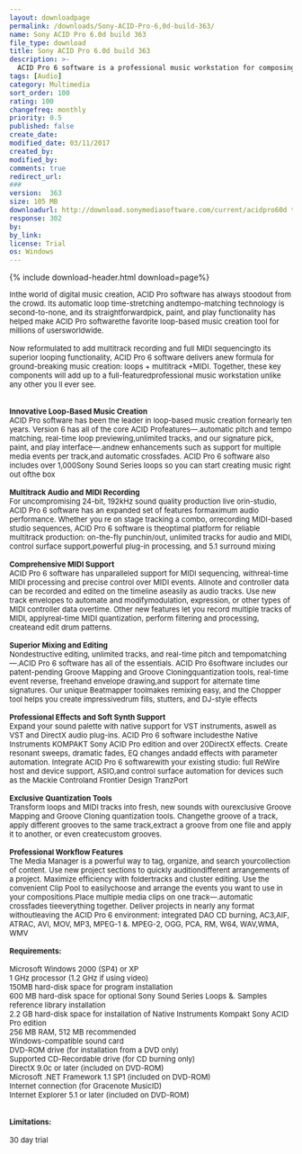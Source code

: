 ```yaml
---
layout: downloadpage
permalink: /downloads/Sony-ACID-Pro-6,0d-build-363/
name: Sony ACID Pro 6.0d build 363
file_type: download
title: Sony ACID Pro 6.0d build 363
description: >-
  ACID Pro 6 software is a professional music workstation for composing, recording, mixing, and arranging audio and MIDI tracks
tags: [Audio]
category: Multimedia
sort_order: 100
rating: 100
changefreq: monthly
priority: 0.5
published: false
create_date:
modified_date: 03/11/2017
created_by:
modified_by:
comments: true
redirect_url:
###
version:  363
size: 105 MB
downloadurl: http://download.sonymediasoftware.com/current/acidpro60d trial_enu.exe
response: 302
by:
by_link:
license: Trial
os: Windows
---
```


{% include download-header.html download=page%}

<p style="fix-download-text !important">
<p><font size="2"><p>Inthe world of digital music creation, ACID Pro software has always stoodout from the crowd. Its automatic loop time-stretching andtempo-matching technology is second-to-none, and its straightforwardpick, paint, and play functionality has helped make ACID Pro softwarethe favorite loop-based music creation tool for millions of usersworldwide. <br />
<br />
Now reformulated to add multitrack recording and full MIDI sequencingto its superior looping functionality, ACID Pro 6 software delivers anew formula for ground-breaking music creation: loops + multitrack +MIDI. Together, these key components will add up to a full-featuredprofessional music workstation unlike any other you ll ever see.<br />
<br />
<br />
<strong>Innovative Loop-Based Music Creation</strong><br />
ACID Pro software has been the leader in loop-based music creation fornearly ten years. Version 6 has all of the core ACID Profeatures—.automatic pitch and tempo matching, real-time loop previewing,unlimited tracks, and our signature pick, paint, and play interface—.andnew enhancements such as support for multiple media events per track,and automatic crossfades. ACID Pro 6 software also includes over 1,000Sony Sound Series loops so you can start creating music right out ofthe box<br />
<br />
<strong>Multitrack Audio and MIDI Recording</strong><br />
For uncompromising 24-bit, 192kHz sound quality production live orin-studio, ACID Pro 6 software has an expanded set of features formaximum audio performance. Whether you re on stage tracking a combo, orrecording MIDI-based studio sequences, ACID Pro 6 software is theoptimal platform for reliable multitrack production: on-the-fly punchin/out, unlimited tracks for audio and MIDI, control surface support,powerful plug-in processing, and 5.1 surround mixing<br />
<br />
<strong>Comprehensive MIDI Support</strong><br />
ACID Pro 6 software has unparalleled support for MIDI sequencing, withreal-time MIDI processing and precise control over MIDI events. Allnote and controller data can be recorded and edited on the timeline aseasily as audio tracks. Use new track envelopes to automate and modifymodulation, expression, or other types of MIDI controller data overtime. Other new features let you record multiple tracks of MIDI, applyreal-time MIDI quantization, perform filtering and processing, createand edit drum patterns.<br />
<br />
<strong>Superior Mixing and Editing</strong><br />
Nondestructive editing, unlimited tracks, and real-time pitch and tempomatching—.ACID Pro 6 software has all of the essentials. ACID Pro 6software includes our patent-pending Groove Mapping and Groove Cloningquantization tools, real-time event reverse, freehand envelope drawing,and support for alternate time signatures. Our unique Beatmapper toolmakes remixing easy, and the Chopper tool helps you create impressivedrum fills, stutters, and DJ-style effects<br />
<br />
<strong>Professional Effects and Soft Synth Support</strong><br />
Expand your sound palette with native support for VST instruments, aswell as VST and DirectX audio plug-ins. ACID Pro 6 software includesthe Native Instruments KOMPAKT Sony ACID Pro edition and over 20DirectX effects. Create resonant sweeps, dramatic fades, EQ changes andadd effects with parameter automation. Integrate ACID Pro 6 softwarewith your existing studio: full ReWire host and device support, ASIO,and control surface automation for devices such as the Mackie Controland Frontier Design TranzPort<br />
<br />
<strong>Exclusive Quantization Tools</strong><br />
Transform loops and MIDI tracks into fresh, new sounds with ourexclusive Groove Mapping and Groove Cloning quantization tools. Changethe groove of a track, apply different grooves to the same track,extract a groove from one file and apply it to another, or even createcustom grooves. <br />
<br />
<strong>Professional Workflow Features</strong><br />
The Media Manager is a powerful way to tag, organize, and search yourcollection of content. Use new project sections to quickly auditiondifferent arrangements of a project. Maximize efficiency with foldertracks and cluster editing. Use the convenient Clip Pool to easilychoose and arrange the events you want to use in your compositions.Place multiple media clips on one track—.automatic crossfades tieeverything together. Deliver projects in nearly any format withoutleaving the ACID Pro 6 environment: integrated DAO CD burning, AC3,AIF, ATRAC, AVI, MOV, MP3, MPEG-1 &amp;. MPEG-2, OGG, PCA, RM, W64, WAV,WMA, WMV<br />
<br />
<span><strong>Requirements:</strong></span><br />
<br />
Microsoft Windows 2000 (SP4) or XP <br />
1 GHz processor (1.2 GHz if using video)<br />
150MB hard-disk space for program installation<br />
600 MB hard-disk space for optional Sony Sound Series Loops &amp;. Samples reference library installation<br />
2.2 GB hard-disk space for installation of Native Instruments Kompakt Sony ACID Pro edition<br />
256 MB RAM, 512 MB recommended<br />
Windows-compatible sound card<br />
DVD-ROM drive (for installation from a DVD only)<br />
Supported CD-Recordable drive (for CD burning only)<br />
DirectX 9.0c or later (included on DVD-ROM)<br />
Microsoft .NET Framework 1.1 SP1 (included on DVD-ROM)<br />
Internet connection (for Gracenote MusicID)<br />
Internet Explorer 5.1 or later (included on DVD-ROM)<br />
<br />
<br />
<span><strong>Limitations:</strong></span><br />
<br />
30 day trial</p></p></p>
